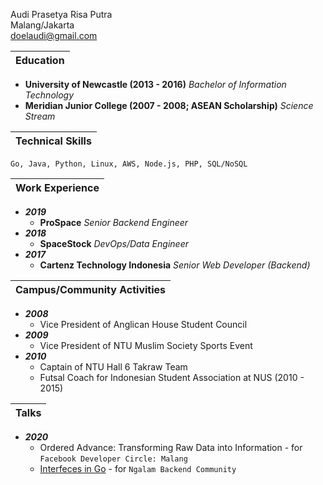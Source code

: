 Audi Prasetya Risa Putra  
Malang/Jakarta  
doelaudi@gmail.com  

| Education |
|-|

+ __University of Newcastle (2013 - 2016)__
_Bachelor of Information Technology_
+ __Meridian Junior College (2007 - 2008; ASEAN Scholarship)__
_Science Stream_

| Technical Skills |
|-|  

`Go, Java, Python, Linux, AWS, Node.js, PHP, SQL/NoSQL`

| Work Experience |
|-|
+ ___2019___  
    + __ProSpace__ _Senior Backend Engineer_
+ ___2018___  
    + __SpaceStock__ _DevOps/Data Engineer_
+ ___2017___  
    + __Cartenz Technology Indonesia__  _Senior Web Developer (Backend)_

| Campus/Community Activities |
|-|
+ ___2008___  
    + Vice President of Anglican House Student Council
+ ___2009___  
    + Vice President of NTU Muslim Society Sports Event
+ ___2010___  
    + Captain of NTU Hall 6 Takraw Team
	+ Futsal Coach for Indonesian Student Association at NUS (2010 - 2015)

| Talks |
|-|
+ ___2020___  
    + Ordered Advance: Transforming Raw Data into Information - for `Facebook Developer Circle: Malang`
    + [Interfeces in Go](https://github.com/ronaudinho/iig) - for `Ngalam Backend Community`
